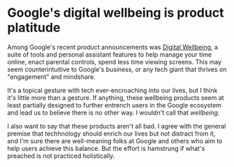 # Google's digital wellbeing is product platitude

Among Google's recent product announcements was [Digital Wellbeing][1], a suite of tools and personal assistant features to help manage your time online, enact parental controls, spend less time viewing screens. This may seem counterintuitive to Google's business, or any tech giant that thrives on "engagement" and mindshare.

It's a topical gesture with tech ever-encroaching into our lives, but I think it's little more than a gesture. If anything, these wellbeing products seem at least partially designed to further entrench users in the Google ecosystem and lead us to believe there is no other way. I wouldn't call that _wellbeing_.



I also want to say that these products aren't all bad. I agree with the general premise that techhnology should enrich our lives but not distract from it, and I'm sure there are well-meaning folks at Google and others who aim to help users achieve this balance. But the effort is hamstrung if what's preached is not practiced holistically.


[1]: https://wellbeing.google/
[2]: https://www.blog.google/products/gmail/subject-write-emails-faster-smart-compose-gmail/
[3]: https://ai.googleblog.com/2018/05/duplex-ai-system-for-natural-conversation.html
[4]: https://www.blog.google/products/android/android-p/
[5]: https://techcrunch.com/2018/05/08/google-maps-will-soon-give-you-better-recommendations/
[6]: https://blog.google/products/news/new-google-news-ai-meets-human-intelligence/

